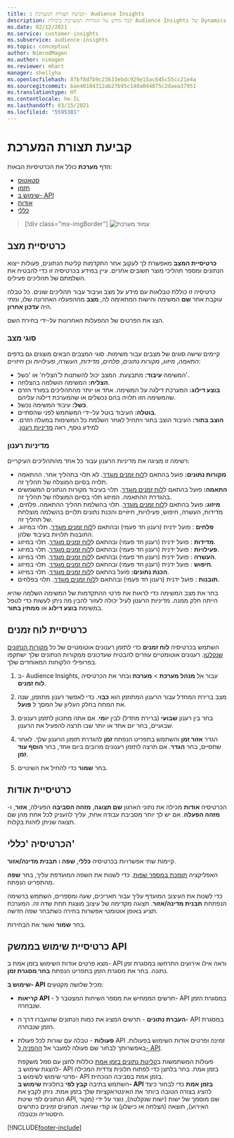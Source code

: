 ```yaml
---
title: קביעת תצורת המערכת ב- Audience Insights
description: קבל מידע על הגדרות המערכת ביכולת Audience Insights של Dynamics 365 Customer Insights.
ms.date: 02/12/2021
ms.service: customer-insights
ms.subservice: audience-insights
ms.topic: conceptual
author: NimrodMagen
ms.author: nimagen
ms.reviewer: mhart
manager: shellyha
ms.openlocfilehash: 87bf8d7b9c23633ebdc929e15ac645c55cc21e4a
ms.sourcegitcommit: bae40184312ab27b95c140a044875c2daea37951
ms.translationtype: HT
ms.contentlocale: he-IL
ms.lasthandoff: 03/15/2021
ms.locfileid: "5595381"
---
```

# <a name="system-configuration"></a>קביעת תצורת המערכת‫

הדף **מערכת** כולל את הכרטיסיות הבאות:
- [סטאטוס](#status-tab)
- [תזמן](#schedule-tab)
- [שימוש ב- API](#api-usage-tab)
- [אודות](#about-tab)
- [כללי](#general-tab)

> [!div class="mx-imgBorder"]
> ![עמוד מערכת](media/system-tabs.png "דף מערכת")

## <a name="status-tab"></a>כרטיסיית מצב

**כרטיסיית המצב** מאפשרת לך לעקוב אחר התקדמות קליטת הנתונים, פעולות ייצוא הנתונים ומספר תהליכי מוצר חשובים אחרים. עיין במידע בכרטיסיה זו כדי להבטיח את השלמתם של תהליכים פעילים.

כרטיסיה זו כוללת טבלאות עם מידע על מצב ועיבוד עבור תהליכים שונים. כל טבלה עוקבת אחר **שם** המשימה והישות המתאימה לה, **מצב** מההפעלה האחרונה שלו, ומתי היה **‏‫עדכון אחרון‬**.

הצג את הפרטים של ההפעלות האחרונות על-ידי בחירת השם.

### <a name="status-types"></a>סוגי מצב

קיימים שישה סוגים של מצבים עבור משימות. סוגי המצבים הבאים מוצגים גם בדפים *התאמה*, *מיזוג*, *מקורות נתונים*, *פלחים*, *מדידות*, *העשרה*, *פעילויות* וכן *חיזויים*:

- המשימה **עיבוד:** מתבצעת. המצב יכול להשתנות ל'הצליח' או 'כשל'.
- **הצליח:** המשימה הושלמה בהצלחה.
- **בוצע דילוג:** המערכת דילגה על המשימה. אחד או יותר מהתהליכים במורד הזרם שהמשימה הזו תלויה בהם נכשלים או שהמערכת דילגה עליהם.
- **כשל:** עיבוד המשימה נכשל.
- **בוטלה:** העיבוד בוטל על-ידי המשתמש לפני שהסתיים.
- **הוצב בתור:** העיבוד הוצב בתור ויתחיל לאחר השלמת כל המשימות במעלה הזרם. למידע נוסף, ראה [‏‫מדיניות רענון](#refresh-policies).

### <a name="refresh-policies"></a>מדיניות רענון

רשימה זו מציגה את מדיניות הרענון עבור כל אחד מהתהליכים העיקריים:

- **מקורות נתונים:** פועל בהתאם ל[לוח זמנים מוגדר](#schedule-tab). לא תלוי בתהליך אחר. ההתאמה תלויה בסיום המוצלח של תהליך זה.
- **התאמה:** פועל בהתאם ל[לוח זמנים מוגדר](#schedule-tab). תלוי בעיבוד מקורות הנתונים המשמשים בהגדרת ההתאמה. המיזוג תלוי בסיום המוצלח של תהליך זה.
- **מיזוג:** פועל בהתאם ל[לוח זמנים מוגדר](#schedule-tab). תלוי בהשלמת תהליך ההתאמה. פלחים, מדידות, העשרה, חיפוש, פעילויות, חיזויים והכנת נתונים תלויים בהשלמה מוצלחת של תהליך זה.
- **פלחים** : פועל ידנית (רענון חד פעמי) ובהתאם ל[לוח זמנים מוגדר](#schedule-tab). תלוי במיזוג. התובנות תלויות בעיבוד שלהן.
- **מדידות** : פועל ידנית (רענון חד פעמי) ובהתאם ל[לוח זמנים מוגדר](#schedule-tab). תלוי במיזוג.
- **פעילויות** : פועל ידנית (רענון חד פעמי) ובהתאם ל[לוח זמנים מוגדר](#schedule-tab). תלוי במיזוג.
- **העשרה** : פועל ידנית (רענון חד פעמי) ובהתאם ל[לוח זמנים מוגדר](#schedule-tab). תלוי במיזוג.
- **חיפוש** : פועל ידנית (רענון חד פעמי) ובהתאם ל[לוח זמנים מוגדר](#schedule-tab). תלוי במיזוג.
- **הכנת נתונים:** פועל בהתאם ל[לוח זמנים מוגדר](#schedule-tab). תלוי במיזוג.
- **תובנות** : פועל ידנית (רענון חד פעמי) ובהתאם ל[לוח זמנים מוגדר](#schedule-tab). תלוי בפלחים.

בחר את מצב המשימה כדי לראות את פרטי ההתקדמות של המשימה השלמה שהיא הייתה חלק ממנה. מדיניות הרענון לעיל יכולה לעזור להבין מה ניתן לעשות כדי לטפל במשימת **בוצע דילוג** או **ממתין בתור**.

## <a name="schedule-tab"></a>כרטיסיית לוח זמנים

השתמש בכרטיסיה **לוח זמנים** כדי לתזמן רענונים אוטומטיים של כל [מקורות הנתונים שנקלטו](data-sources.md). רענונים אוטומטיים עוזרים להבטיח שעדכונים ממקורות הנתונים שלך ישתקפו בפרופילי הלקוחות המאוחדים שלך.

1. ב- Audience Insights, עבור אל **מנהל מערכת** > **מערכת** ובחר את הכרטיסיה **לוח זמנים**.

2. מצב ברירת המחדל עבור הרענון המתוזמן הוא **כבוי**. כדי לאפשר רענון מתוזמן, שנה את המתח בחלק העליון של המסך ל **פועל**.

3. בחר בין רענון **שבועי** (ברירת מחדל) לבין **יומי**. אם אתה מתכוון לתזמן רענונים שבועיים, בחר יום אחד או יותר שבו תרצה להפעיל את הרענון.

4. הגדר **אזור זמן** והשתמש בתפריט הנפתח **זמן** להגדרת תזמון הרענון שלך. לאחר שתסיים, בחר **הגדר**. אם תרצה לתזמן רענונים מרובים ביום אחד, בחר **הוסף עוד זמן**.

5. בחר **שמור** כדי להחיל את השינויים.

## <a name="about-tab"></a>כרטיסיית אודות

הכרטיסיה **אודות** מכילה את נתוני הארגון **שם תצוגה**, **מזהה הסביבה** הפעילה, **אזור**, ו- **מזהה הפעלה**. אם יש לך יותר מסביבת עבודה אחת, עליך להעניק לכל אחת מהן שם תצוגה שניתן לזהות בקלות.

## <a name="general-tab"></a>הכרטיסיה 'כללי'

קיימות שתי אפשרויות בכרטיסיה **כללי**, **שפה** ו **תבנית מדינה/אזור**.

האפליקציה [תומכת במספר שפות](supported-languages.md). כדי לשנות את השפה המועדפת עליך, בחר **שפה** מהתפריט הנפתח.

כדי לשנות את העיצוב המועדף עליך עבור תאריכים, שעה ומספרים, השתמש ברשימה הנפתחת **תבנית מדינה/אזור**. תצוגה מקדימה של עיצוב מוצגת תחת שדה זה. המערכת תציע באופן אוטומטי אפשרות בחירה כשתבחר שפה חדשה.

בחר **שמור** ואשר את הבחירות.

## <a name="api-usage-tab"></a>כרטיסיית שימוש בממשק API

מצא פרטים אודות השימוש בזמן אמת ב- API וראה אילו אירועים התרחשו במסגרת זמן נתונה. בחר את מסגרת הזמן בתפריט הנפתח **בחר מסגרת זמן**. 

**שימוש ב- API** מכיל שלושה מקטעים: 
- **קריאות API** - תרשים הממחיש את מספר השיחות המצטבר ל- API במסגרת הזמן שנבחרה.

- **העברת נתונים** - תרשים המציג את כמות הנתונים שהועברו דרך ה- API במסגרת הזמן שנבחרה.

-  **פעולות** - טבלה עם שורות לכל פעולת API זמינה ופרטים אודות השימוש בפעולות. באפשרותך לבחור שם פעולה למעבר אל [ההפניה ל- API](https://developer.ci.ai.dynamics.com/api-details#api=CustomerInsights&operation=Get-all-instances).

   פעולות המשתמשות ב[קליטת נתונים בזמן אמת](real-time-data-ingestion.md) כוללות לחצן עם סמל משקפת להצגת שימוש ב- API בזמן אמת. בחר בלחצן כדי לפתוח חלונית צדדית המכילה פרטי שימוש לשימוש ב- API בזמן אמת בסביבה הנוכחית.   
   השתמש בתיבה **קבץ לפי** בחלונית **שימוש ב- API בזמן אמת** כדי לבחור כיצד להציג בצורה הטובה ביותר את האינטראקציות שלך בזמן אמת. ניתן לקבץ את הנתונים לפי שיטת API, שם מוסמך של ישות (ישות שנקלטה), נוצר על ידי (מקור האירוע), תוצאה (הצלחה או כישלון) או קודי שגיאה. הנתונים זמינים כתרשים היסטוריה וכטבלה.


[!INCLUDE[footer-include](../includes/footer-banner.md)]